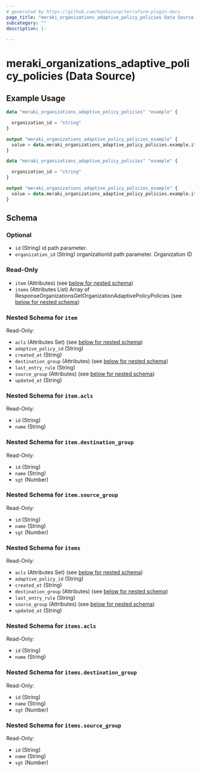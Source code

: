 ```yaml
---
# generated by https://github.com/hashicorp/terraform-plugin-docs
page_title: "meraki_organizations_adaptive_policy_policies Data Source - terraform-provider-meraki"
subcategory: ""
description: |-
  
---
```


# meraki_organizations_adaptive_policy_policies (Data Source)



## Example Usage

```terraform
data "meraki_organizations_adaptive_policy_policies" "example" {

  organization_id = "string"
}

output "meraki_organizations_adaptive_policy_policies_example" {
  value = data.meraki_organizations_adaptive_policy_policies.example.items
}

data "meraki_organizations_adaptive_policy_policies" "example" {

  organization_id = "string"
}

output "meraki_organizations_adaptive_policy_policies_example" {
  value = data.meraki_organizations_adaptive_policy_policies.example.item
}
```

<!-- schema generated by tfplugindocs -->
## Schema

### Optional

- `id` (String) id path parameter.
- `organization_id` (String) organizationId path parameter. Organization ID

### Read-Only

- `item` (Attributes) (see [below for nested schema](#nestedatt--item))
- `items` (Attributes List) Array of ResponseOrganizationsGetOrganizationAdaptivePolicyPolicies (see [below for nested schema](#nestedatt--items))

<a id="nestedatt--item"></a>
### Nested Schema for `item`

Read-Only:

- `acls` (Attributes Set) (see [below for nested schema](#nestedatt--item--acls))
- `adaptive_policy_id` (String)
- `created_at` (String)
- `destination_group` (Attributes) (see [below for nested schema](#nestedatt--item--destination_group))
- `last_entry_rule` (String)
- `source_group` (Attributes) (see [below for nested schema](#nestedatt--item--source_group))
- `updated_at` (String)

<a id="nestedatt--item--acls"></a>
### Nested Schema for `item.acls`

Read-Only:

- `id` (String)
- `name` (String)


<a id="nestedatt--item--destination_group"></a>
### Nested Schema for `item.destination_group`

Read-Only:

- `id` (String)
- `name` (String)
- `sgt` (Number)


<a id="nestedatt--item--source_group"></a>
### Nested Schema for `item.source_group`

Read-Only:

- `id` (String)
- `name` (String)
- `sgt` (Number)



<a id="nestedatt--items"></a>
### Nested Schema for `items`

Read-Only:

- `acls` (Attributes Set) (see [below for nested schema](#nestedatt--items--acls))
- `adaptive_policy_id` (String)
- `created_at` (String)
- `destination_group` (Attributes) (see [below for nested schema](#nestedatt--items--destination_group))
- `last_entry_rule` (String)
- `source_group` (Attributes) (see [below for nested schema](#nestedatt--items--source_group))
- `updated_at` (String)

<a id="nestedatt--items--acls"></a>
### Nested Schema for `items.acls`

Read-Only:

- `id` (String)
- `name` (String)


<a id="nestedatt--items--destination_group"></a>
### Nested Schema for `items.destination_group`

Read-Only:

- `id` (String)
- `name` (String)
- `sgt` (Number)


<a id="nestedatt--items--source_group"></a>
### Nested Schema for `items.source_group`

Read-Only:

- `id` (String)
- `name` (String)
- `sgt` (Number)
